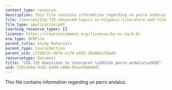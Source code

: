 ```yaml
---
content_type: resource
description: This file contains information regarding un perro andaluz.
file: /courses/21g-735-advanced-topics-in-hispanic-literature-and-film-the-films-of-luis-bunuel-fall-2013/f33c2ebd4c62b3d9c80a93aaf688e841_MIT21G_735F13_Ques_perro.pdf
file_type: application/pdf
learning_resource_types: []
license: https://creativecommons.org/licenses/by-nc-sa/4.0/
ocw_type: OCWFile
parent_title: Study Materials
parent_type: CourseSection
parent_uid: c1fb9c3c-4bf6-ccf4-e935-20e00a1f8add
resourcetype: Document
title: "21G.735 Questions to interpret \u201CUn perro andaluz\u201D"
uid: f33c2ebd-4c62-b3d9-c80a-93aaf688e841
---
```

This file contains information regarding un perro andaluz.